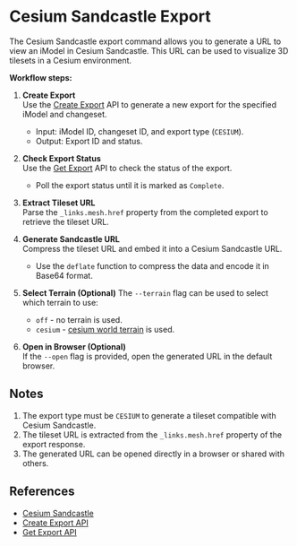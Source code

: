 # Cesium Sandcastle Export

The Cesium Sandcastle export command allows you to generate a URL to view an iModel in Cesium Sandcastle. This URL can be used to visualize 3D tilesets in a Cesium environment.

**Workflow steps:**

1. **Create Export**  
   Use the [Create Export](https://developer.bentley.com/apis/mesh-export/operations/create-export/) API to generate a new export for the specified iModel and changeset.  
   - Input: iModel ID, changeset ID, and export type (`CESIUM`).
   - Output: Export ID and status.

2. **Check Export Status**  
   Use the [Get Export](https://developer.bentley.com/apis/mesh-export/operations/get-export/) API to check the status of the export.  
   - Poll the export status until it is marked as `Complete`.

3. **Extract Tileset URL**  
   Parse the `_links.mesh.href` property from the completed export to retrieve the tileset URL.

4. **Generate Sandcastle URL**  
   Compress the tileset URL and embed it into a Cesium Sandcastle URL.  
   - Use the `deflate` function to compress the data and encode it in Base64 format.

5. **Select Terrain (Optional)**
   The `--terrain` flag can be used to select which terrain to use:
   - `off` - no terrain is used.
   - `cesium` - [cesium world terrain](https://cesium.com/platform/cesium-ion/content/cesium-world-terrain/) is used.

6. **Open in Browser (Optional)**  
   If the `--open` flag is provided, open the generated URL in the default browser.

## Notes

1. The export type must be `CESIUM` to generate a tileset compatible with Cesium Sandcastle.
2. The tileset URL is extracted from the `_links.mesh.href` property of the export response.
3. The generated URL can be opened directly in a browser or shared with others.

## References

- [Cesium Sandcastle](https://sandcastle.cesium.com/)
- [Create Export API](https://developer.bentley.com/apis/mesh-export/operations/create-export/)
- [Get Export API](https://developer.bentley.com/apis/mesh-export/operations/get-export/)

